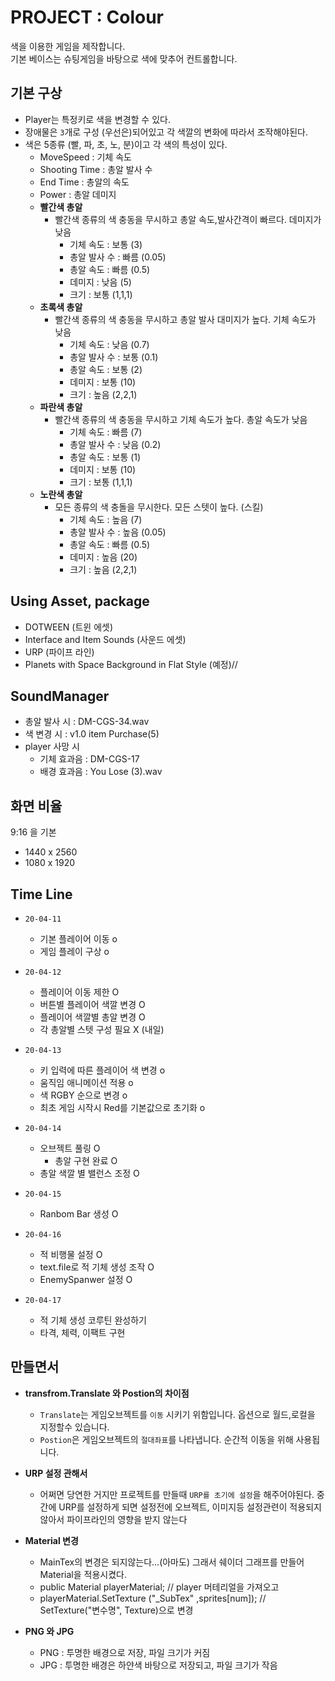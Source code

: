 # PROJECT : Colour

색을 이용한 게임을 제작합니다.  
기본 베이스는 슈팅게임을 바탕으로 색에 맞추어 컨트롤합니다.

## **기본 구상**

- Player는 특정키로 색을 변경할 수 있다.
- 장애물은 `3`개로 구성 (우선은)되어있고 각 색깔의 변화에 따라서 조작해야된다.
- 색은 5종류 (빨, 파, 초, 노, 분)이고 각 색의 특성이 있다.
  - MoveSpeed : 기체 속도
  - Shooting Time : 총알 발사 수
  - End Time : 총알의 속도
  - Power : 총알 데미지
  - **빨간색 총알**
    - 빨간색 종류의 색 충동을 무시하고 총알 속도,발사간격이 빠르다. 데미지가 낮음
      - 기체 속도 : 보통 (3)
      - 총알 발사 수 : 빠름 (0.05)
      - 총알 속도 : 빠름 (0.5)
      - 데미지 : 낮음 (5)
      - 크기 : 보통 (1,1,1)
  - **초록색 총알**
    - 빨간색 종류의 색 충동을 무시하고 총알 발사 대미지가 높다. 기체 속도가 낮음
      - 기체 속도 : 낮음 (0.7)
      - 총알 발사 수 : 보통 (0.1)
      - 총알 속도 : 보통 (2)
      - 데미지 : 보통 (10)
      - 크기 : 높음 (2,2,1)
  - **파란색 총알**
    - 빨간색 종류의 색 충동을 무시하고 기체 속도가 높다. 총알 속도가 낮음
      - 기체 속도 : 빠름 (7)
      - 총알 발사 수 : 낮음 (0.2)
      - 총알 속도 : 보통 (1)
      - 데미지 : 보통 (10)
      - 크기 : 보통 (1,1,1)
  - **노란색 총알**
    - 모든 종류의 색 충돌을 무시한다. 모든 스텟이 높다. (스킬)
      - 기체 속도 : 높음 (7)
      - 총알 발사 수 : 높음 (0.05)
      - 총알 속도 : 빠름 (0.5)
      - 데미지 : 높음 (20)
      - 크기 : 높음 (2,2,1)

## **Using Asset, package**

- DOTWEEN (트윈 에셋)
- Interface and Item Sounds (사운드 에셋)
- URP (파이프 라인)
- Planets with Space Background in Flat Style (예정)//

## **SoundManager**

- 총알 발사 시 : DM-CGS-34.wav
- 색 변경 시 : v1.0 item Purchase(5)
- player 사망 시
  - 기체 효과음 : DM-CGS-17
  - 배경 효과음 : You Lose (3).wav

## **화면 비율**

9:16 을 기본  

- 1440 x 2560
- 1080 x 1920

## **Time Line**

- `20-04-11`  
  - 기본 플레이어 이동 o
  - 게임 플레이 구상 o
  
- `20-04-12`
  - 플레이어 이동 제한 O
  - 버튼별 플레이어 색깔 변경 O
  - 플레이어 색깔별 총알 변경 O
  - 각 총알별 스텟 구성 필요 X (내일)

- `20-04-13`
  - 키 입력에 따른 플레이어 색 변경 o
  - 움직임 애니메이션 적용 o
  - 색 RGBY 순으로 변경 o
  - 최초 게임 시작시 Red를 기본값으로 초기화 o

- `20-04-14`
  - 오브젝트 풀링 O
    - 총알 구현 완료 O
  - 총알 색깔 별 밸런스 조정 O

- `20-04-15`
  - Ranbom Bar 생성 O

- `20-04-16`
  - 적 비행물 설정 O
  - text.file로 적 기체 생성 조작 O
  - EnemySpanwer 설정 O

- `20-04-17`
  - 적 기체 생성 코루틴 완성하기
  - 타격, 체력, 이팩트 구현

## **만들면서**

- **transfrom.Translate 와 Postion의 차이점**
  - `Translate`는 게임오브젝트를 `이동` 시키기 위함입니다. 옵션으로 월드,로컬을 지정할수 있습니다.
  - `Postion`은 게임오브젝트의 `절대좌표`를 나타냅니다. 순간적 이동을 위해 사용됩니다.

- **URP 설정 관해서**
  - 어쩌면 당연한 거지만 프로젝트를 만들때 `URP를 초기에 설정`을 해주어야된다. 중간에 URP를 설정하게 되면 설정전에 오브젝트, 이미지등 설정관련이 적용되지 않아서 파이프라인의 영향을 받지 않는다

- **Material 변경**
  - MainTex의 변경은 되지않는다...(아마도) 그래서 쉐이더 그래프를 만들어 Material을 적용시켰다.
  - public Material playerMaterial; // player 머테리얼을 가져오고
  - playerMaterial.SetTexture ("_SubTex" ,sprites[num]); // SetTexture("변수명", Texture)으로 변경

- **PNG 와 JPG**
  - PNG : 투명한 배경으로 저장, 파일 크기가 커짐
  - JPG : 투명한 배경은 하얀색 바탕으로 저장되고, 파일 크기가 작음
  